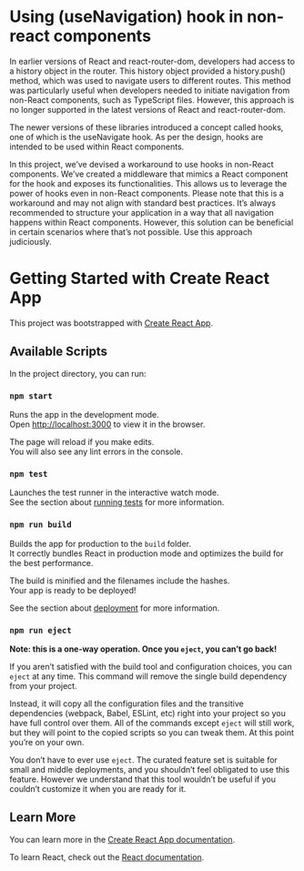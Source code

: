 # Using (useNavigation) hook in non-react components #
In earlier versions of React and react-router-dom, developers had access to a history object in the router. This history object provided a history.push() method, which was used to navigate users to different routes. This method was particularly useful when developers needed to initiate navigation from non-React components, such as TypeScript files. However, this approach is no longer supported in the latest versions of React and react-router-dom.

The newer versions of these libraries introduced a concept called hooks, one of which is the useNavigate hook. As per the design, hooks are intended to be used within React components.

In this project, we’ve devised a workaround to use hooks in non-React components. We’ve created a middleware that mimics a React component for the hook and exposes its functionalities. This allows us to leverage the power of hooks even in non-React components. Please note that this is a workaround and may not align with standard best practices. It’s always recommended to structure your application in a way that all navigation happens within React components. However, this solution can be beneficial in certain scenarios where that’s not possible. Use this approach judiciously.

# Getting Started with Create React App

This project was bootstrapped with [Create React App](https://github.com/facebook/create-react-app).

## Available Scripts

In the project directory, you can run:

### `npm start`

Runs the app in the development mode.\
Open [http://localhost:3000](http://localhost:3000) to view it in the browser.

The page will reload if you make edits.\
You will also see any lint errors in the console.

### `npm test`

Launches the test runner in the interactive watch mode.\
See the section about [running tests](https://facebook.github.io/create-react-app/docs/running-tests) for more information.

### `npm run build`

Builds the app for production to the `build` folder.\
It correctly bundles React in production mode and optimizes the build for the best performance.

The build is minified and the filenames include the hashes.\
Your app is ready to be deployed!

See the section about [deployment](https://facebook.github.io/create-react-app/docs/deployment) for more information.

### `npm run eject`

**Note: this is a one-way operation. Once you `eject`, you can’t go back!**

If you aren’t satisfied with the build tool and configuration choices, you can `eject` at any time. This command will remove the single build dependency from your project.

Instead, it will copy all the configuration files and the transitive dependencies (webpack, Babel, ESLint, etc) right into your project so you have full control over them. All of the commands except `eject` will still work, but they will point to the copied scripts so you can tweak them. At this point you’re on your own.

You don’t have to ever use `eject`. The curated feature set is suitable for small and middle deployments, and you shouldn’t feel obligated to use this feature. However we understand that this tool wouldn’t be useful if you couldn’t customize it when you are ready for it.

## Learn More

You can learn more in the [Create React App documentation](https://facebook.github.io/create-react-app/docs/getting-started).

To learn React, check out the [React documentation](https://reactjs.org/).
